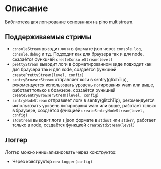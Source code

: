 # Описание

Библиотека для логирование основанная на pino multistream.

## Поддерживаемые стримы

- `consoleStream` выводит логи в формате json через `console.log`, `console.debug` и т.д. Подходит как для браузера так и для node, создаётся функцией `createConsoleStream(level)`
- `prettyStream` выводит логи в форматированном виде подходит как для браузера так и для node, создаётся функцией `createPrettyStream(level, config)`
- `sentryBrowserStream` отправляет логи в sentry(glitchTip), рекомендуется использовать уровень логирования warn или выше, работает только в браузере, создаётся функцией `createSentryBrowserStream(level, config)`
- `sentryNodeStream` отправляет логи в sentry(glitchTip), рекомендуется использовать уровень логирования warn или выше, работает только в браузере, создаётся функцией `createSentryNodeStream(level, config)`
- `stdStream` выводит логи в json формате в `stdout` или `stderr`, работает только в node, создаётся функцией `createStdStream(level)`

## Логгер

Логгер можно инициализировать через конструктор:

- Через конструктор `new Logger(config)`
